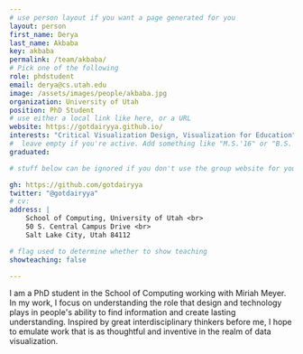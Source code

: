 ```yaml
---
# use person layout if you want a page generated for you
layout: person
first_name: Derya
last_name: Akbaba
key: akbaba
permalink: /team/akbaba/
# Pick one of the following
role: phdstudent
email: derya@cs.utah.edu
image: /assets/images/people/akbaba.jpg
organization: University of Utah
position: PhD Student
# use either a local link like here, or a URL
website: https://gotdairyya.github.io/
interests: "Critical Visualization Design, Visualization for Education"
#  leave empty if you're active. Add something like "M.S.'16" or "B.S.'17" if you got a degree while at VDL. Add "N" if you left VDS before you got a degree.
graduated: 

# stuff below can be ignored if you don't use the group website for your private website

gh: https://github.com/gotdairyya
twitter: "@gotdairyya"
# cv: 
address: |
    School of Computing, University of Utah <br>
    50 S. Central Campus Drive <br>
    Salt Lake City, Utah 84112

# flag used to determine whether to show teaching
showteaching: false

---
```

I am a PhD student in the School of Computing working with Miriah Meyer. In my work, I focus on understanding the role that design and technology plays in people's ability to find information and create lasting understanding. Inspired by great interdisciplinary thinkers before me, I hope to emulate work that is as thoughtful and inventive in the realm of data visualization.

